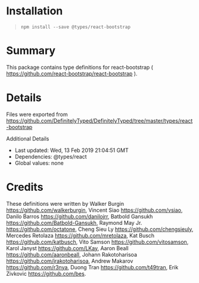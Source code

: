 # Installation
> `npm install --save @types/react-bootstrap`

# Summary
This package contains type definitions for react-bootstrap ( https://github.com/react-bootstrap/react-bootstrap ).

# Details
Files were exported from https://github.com/DefinitelyTyped/DefinitelyTyped/tree/master/types/react-bootstrap

Additional Details
 * Last updated: Wed, 13 Feb 2019 21:04:51 GMT
 * Dependencies: @types/react
 * Global values: none

# Credits
These definitions were written by Walker Burgin <https://github.com/walkerburgin>, Vincent Siao <https://github.com/vsiao>, Danilo Barros <https://github.com/danilojrr>, Batbold Gansukh <https://github.com/Batbold-Gansukh>, Raymond May Jr. <https://github.com/octatone>, Cheng Sieu Ly <https://github.com/chengsieuly>, Mercedes Retolaza <https://github.com/mretolaza>, Kat Busch <https://github.com/katbusch>, Vito Samson <https://github.com/vitosamson>, Karol Janyst <https://github.com/LKay>, Aaron Beall <https://github.com/aaronbeall>, Johann Rakotoharisoa <https://github.com/jrakotoharisoa>, Andrew Makarov <https://github.com/r3nya>, Duong Tran <https://github.com/t49tran>, Erik Zivkovic <https://github.com/bes>.

